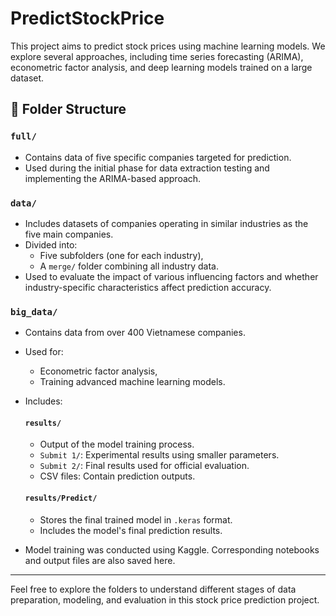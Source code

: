 # PredictStockPrice

This project aims to predict stock prices using machine learning models. We explore several approaches, including time series forecasting (ARIMA), econometric factor analysis, and deep learning models trained on a large dataset.

## 📁 Folder Structure

### `full/`
- Contains data of five specific companies targeted for prediction.
- Used during the initial phase for data extraction testing and implementing the ARIMA-based approach.

### `data/`
- Includes datasets of companies operating in similar industries as the five main companies.
- Divided into:
  - Five subfolders (one for each industry),
  - A `merge/` folder combining all industry data.
- Used to evaluate the impact of various influencing factors and whether industry-specific characteristics affect prediction accuracy.

### `big_data/`
- Contains data from over 400 Vietnamese companies.
- Used for:
  - Econometric factor analysis,
  - Training advanced machine learning models.
- Includes:

  #### `results/`
  - Output of the model training process.
  - `Submit 1/`: Experimental results using smaller parameters.
  - `Submit 2/`: Final results used for official evaluation.
  - CSV files: Contain prediction outputs.
  
  #### `results/Predict/`
  - Stores the final trained model in `.keras` format.
  - Includes the model's final prediction results.

- Model training was conducted using Kaggle. Corresponding notebooks and output files are also saved here.

---

Feel free to explore the folders to understand different stages of data preparation, modeling, and evaluation in this stock price prediction project.
